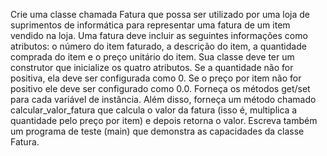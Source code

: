 Crie uma classe chamada Fatura que possa ser utilizado por uma loja de suprimentos de informática para representar uma fatura de um item vendido na loja. Uma fatura deve incluir as seguintes informações como atributos:
o número do item faturado,
a descrição do item,
a quantidade comprada do item e
o preço unitário do item.
Sua classe deve ter um construtor que inicialize os quatro atributos. Se a quantidade não for positiva, ela deve ser configurada como 0. Se o preço por item não for positivo ele deve ser configurado como 0.0. Forneça os métodos get/set para cada variável de instância. Além disso, forneça um método chamado calcular_valor_fatura que calcula o valor da fatura (isso é, multiplica a quantidade pelo preço por item) e depois retorna o valor. Escreva também um programa de teste (main) que demonstra as capacidades da classe Fatura.
